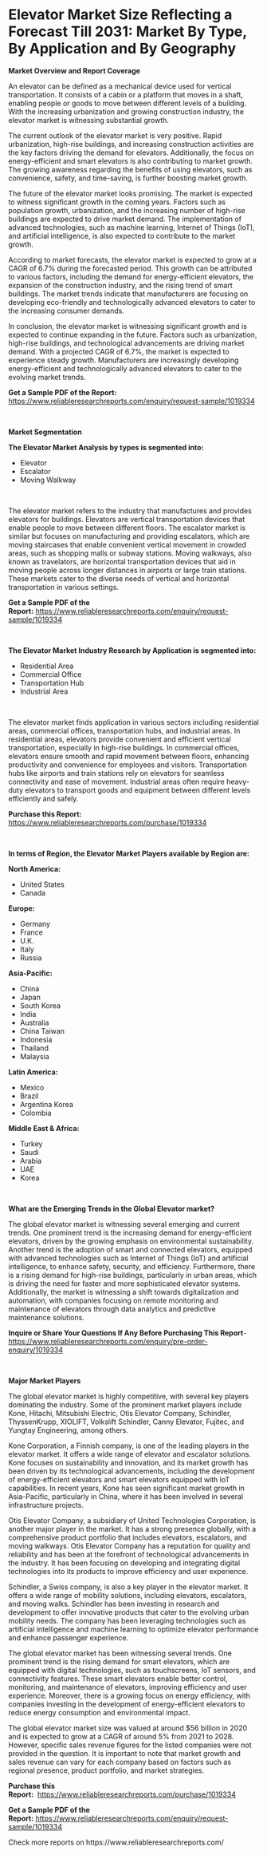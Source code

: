 <p><h1>Elevator Market Size Reflecting a Forecast Till 2031: Market By Type, By Application and By Geography</h1></p><p><strong>Market Overview and Report Coverage</strong></p>
<p><p>An elevator can be defined as a mechanical device used for vertical transportation. It consists of a cabin or a platform that moves in a shaft, enabling people or goods to move between different levels of a building. With the increasing urbanization and growing construction industry, the elevator market is witnessing substantial growth.</p><p>The current outlook of the elevator market is very positive. Rapid urbanization, high-rise buildings, and increasing construction activities are the key factors driving the demand for elevators. Additionally, the focus on energy-efficient and smart elevators is also contributing to market growth. The growing awareness regarding the benefits of using elevators, such as convenience, safety, and time-saving, is further boosting market growth.</p><p>The future of the elevator market looks promising. The market is expected to witness significant growth in the coming years. Factors such as population growth, urbanization, and the increasing number of high-rise buildings are expected to drive market demand. The implementation of advanced technologies, such as machine learning, Internet of Things (IoT), and artificial intelligence, is also expected to contribute to the market growth.</p><p>According to market forecasts, the elevator market is expected to grow at a CAGR of 6.7% during the forecasted period. This growth can be attributed to various factors, including the demand for energy-efficient elevators, the expansion of the construction industry, and the rising trend of smart buildings. The market trends indicate that manufacturers are focusing on developing eco-friendly and technologically advanced elevators to cater to the increasing consumer demands.</p><p>In conclusion, the elevator market is witnessing significant growth and is expected to continue expanding in the future. Factors such as urbanization, high-rise buildings, and technological advancements are driving market demand. With a projected CAGR of 6.7%, the market is expected to experience steady growth. Manufacturers are increasingly developing energy-efficient and technologically advanced elevators to cater to the evolving market trends.</p></p>
<p><strong>Get a Sample PDF of the Report:</strong> <a href="https://www.reliableresearchreports.com/enquiry/request-sample/1019334">https://www.reliableresearchreports.com/enquiry/request-sample/1019334</a></p>
<p>&nbsp;</p>
<p><strong>Market Segmentation</strong></p>
<p><strong>The Elevator Market Analysis by types is segmented into:</strong></p>
<p><ul><li>Elevator</li><li>Escalator</li><li>Moving Walkway</li></ul></p>
<p>&nbsp;</p>
<p><p>The elevator market refers to the industry that manufactures and provides elevators for buildings. Elevators are vertical transportation devices that enable people to move between different floors. The escalator market is similar but focuses on manufacturing and providing escalators, which are moving staircases that enable convenient vertical movement in crowded areas, such as shopping malls or subway stations. Moving walkways, also known as travelators, are horizontal transportation devices that aid in moving people across longer distances in airports or large train stations. These markets cater to the diverse needs of vertical and horizontal transportation in various settings.</p></p>
<p><strong>Get a Sample PDF of the Report:</strong>&nbsp;<a href="https://www.reliableresearchreports.com/enquiry/request-sample/1019334">https://www.reliableresearchreports.com/enquiry/request-sample/1019334</a></p>
<p>&nbsp;</p>
<p><strong>The Elevator Market Industry Research by Application is segmented into:</strong></p>
<p><ul><li>Residential Area</li><li>Commercial Office</li><li>Transportation Hub</li><li>Industrial Area</li></ul></p>
<p>&nbsp;</p>
<p><p>The elevator market finds application in various sectors including residential areas, commercial offices, transportation hubs, and industrial areas. In residential areas, elevators provide convenient and efficient vertical transportation, especially in high-rise buildings. In commercial offices, elevators ensure smooth and rapid movement between floors, enhancing productivity and convenience for employees and visitors. Transportation hubs like airports and train stations rely on elevators for seamless connectivity and ease of movement. Industrial areas often require heavy-duty elevators to transport goods and equipment between different levels efficiently and safely.</p></p>
<p><strong>Purchase this Report:</strong>&nbsp; <a href="https://www.reliableresearchreports.com/purchase/1019334">https://www.reliableresearchreports.com/purchase/1019334</a></p>
<p>&nbsp;</p>
<p><strong>In terms of Region, the Elevator Market Players available by Region are:</strong></p>
<p>
    <p> <strong> North America: </strong>
        <ul>
            <li>United States</li>
            <li>Canada</li>
        </ul>
        </p> 
    <p> <strong> Europe: </strong>
        <ul>
            <li>Germany</li>
            <li>France</li>
            <li>U.K.</li>
            <li>Italy</li>
            <li>Russia</li>
        </ul>
        </p> 
    <p> <strong> Asia-Pacific: </strong>
        <ul>
            <li>China</li>
            <li>Japan</li>
            <li>South Korea</li>
            <li>India</li>
            <li>Australia</li>
            <li>China Taiwan</li>
            <li>Indonesia</li>
            <li>Thailand</li>
            <li>Malaysia</li>
        </ul>
        </p> 
    <p> <strong> Latin America: </strong>
        <ul>
            <li>Mexico</li>
            <li>Brazil</li>
            <li>Argentina Korea</li>
            <li>Colombia</li>
        </ul>
        </p> 
    <p> <strong> Middle East & Africa: </strong>
        <ul>
            <li>Turkey</li>
            <li>Saudi</li>
            <li>Arabia</li>
            <li>UAE</li>
            <li>Korea</li>
        </ul>
    </p>
    </p>
<p>&nbsp;</p>
<p><strong>What are the Emerging Trends in the Global Elevator market?</strong></p>
<p><p>The global elevator market is witnessing several emerging and current trends. One prominent trend is the increasing demand for energy-efficient elevators, driven by the growing emphasis on environmental sustainability. Another trend is the adoption of smart and connected elevators, equipped with advanced technologies such as Internet of Things (IoT) and artificial intelligence, to enhance safety, security, and efficiency. Furthermore, there is a rising demand for high-rise buildings, particularly in urban areas, which is driving the need for faster and more sophisticated elevator systems. Additionally, the market is witnessing a shift towards digitalization and automation, with companies focusing on remote monitoring and maintenance of elevators through data analytics and predictive maintenance solutions.</p></p>
<p><strong>Inquire or Share Your Questions If Any Before Purchasing This Report</strong>- <a href="https://www.reliableresearchreports.com/enquiry/pre-order-enquiry/1019334">https://www.reliableresearchreports.com/enquiry/pre-order-enquiry/1019334</a></p>
<p>&nbsp;</p>
<p><strong>Major Market Players</strong></p>
<p><p>The global elevator market is highly competitive, with several key players dominating the industry. Some of the prominent market players include Kone, Hitachi, Mitsubishi Electric, Otis Elevator Company, Schindler, ThyssenKrupp, XIOLIFT, Volkslift Schindler, Canny Elevator, Fujitec, and Yungtay Engineering, among others.</p><p>Kone Corporation, a Finnish company, is one of the leading players in the elevator market. It offers a wide range of elevator and escalator solutions. Kone focuses on sustainability and innovation, and its market growth has been driven by its technological advancements, including the development of energy-efficient elevators and smart elevators equipped with IoT capabilities. In recent years, Kone has seen significant market growth in Asia-Pacific, particularly in China, where it has been involved in several infrastructure projects.</p><p>Otis Elevator Company, a subsidiary of United Technologies Corporation, is another major player in the market. It has a strong presence globally, with a comprehensive product portfolio that includes elevators, escalators, and moving walkways. Otis Elevator Company has a reputation for quality and reliability and has been at the forefront of technological advancements in the industry. It has been focusing on developing and integrating digital technologies into its products to improve efficiency and user experience.</p><p>Schindler, a Swiss company, is also a key player in the elevator market. It offers a wide range of mobility solutions, including elevators, escalators, and moving walks. Schindler has been investing in research and development to offer innovative products that cater to the evolving urban mobility needs. The company has been leveraging technologies such as artificial intelligence and machine learning to optimize elevator performance and enhance passenger experience.</p><p>The global elevator market has been witnessing several trends. One prominent trend is the rising demand for smart elevators, which are equipped with digital technologies, such as touchscreens, IoT sensors, and connectivity features. These smart elevators enable better control, monitoring, and maintenance of elevators, improving efficiency and user experience. Moreover, there is a growing focus on energy efficiency, with companies investing in the development of energy-efficient elevators to reduce energy consumption and environmental impact.</p><p>The global elevator market size was valued at around $56 billion in 2020 and is expected to grow at a CAGR of around 5% from 2021 to 2028. However, specific sales revenue figures for the listed companies were not provided in the question. It is important to note that market growth and sales revenue can vary for each company based on factors such as regional presence, product portfolio, and market strategies.</p></p>
<p><strong>Purchase this Report:</strong>&nbsp;&nbsp;<a href="https://www.reliableresearchreports.com/purchase/1019334">https://www.reliableresearchreports.com/purchase/1019334</a></p>
<p></p>
<p><strong>Get a Sample PDF of the Report:</strong>&nbsp;<a href="https://www.reliableresearchreports.com/enquiry/request-sample/1019334">https://www.reliableresearchreports.com/enquiry/request-sample/1019334</a></p>
<p>Check more reports on https://www.reliableresearchreports.com/</p>